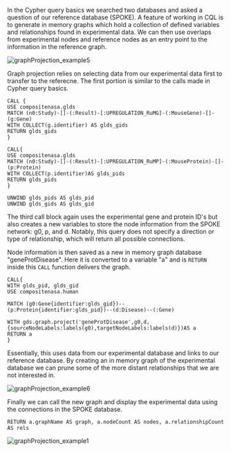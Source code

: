 In the Cypher query basics we searched two databases and asked a question of our reference database (SPOKE). A feature of working in CQL is to generate in memory graphs which hold a collection of defined variables and relationships found in experimental data. We can then use overlaps from experimental nodes and reference nodes as an entry point to the information in the reference graph.

![graphProjection_example5](https://github.com/user-attachments/assets/272957a9-bbf4-4055-8173-2acef5f785f7)

Graph projection relies on selecting data from our experimental data first to transfer to the referecne. The first portion is similar to the calls made in Cypher query basics.

```Cypher
CALL {
USE compositenasa.glds
MATCH (n0:Study)-[]-(:Result)-[:UPREGULATION_RuMG]-(:MouseGene)-[]-(g:Gene)
WITH COLLECT(g.identifier) AS glds_gids
RETURN glds_gids
}  

CALL{
USE compositenasa.glds 
MATCH (n0:Study)-[]-(:Result)-[:UPREGULATION_RuMP]-(:MouseProtein)-[]-(p:Protein)
WITH COLLECT(p.identifier)AS glds_pids
RETURN glds_pids
}  

UNWIND glds_pids AS glds_pid
UNWIND glds_gids AS glds_gid
```
The third call block again uses the experimental gene and protein ID's but also creates a new variables to store the node information from the SPOKE network: g0, p, and d. Notably, this query does not specify a direction or type of relationship, which will return all possible connections.

Node information is then saved as a new in memory graph database "geneProtDisease". Here it is converted to a variable "a" and is `RETURN` inside this `CALL` function delivers the graph.
```Cypher
CALL{
WITH glds_pid, glds_gid
USE compositenasa.human

MATCH (g0:Gene{identifier:glds_gid})--(p:Protein{identifier:glds_pid})--(d:Disease)--(:Gene)

WITH gds.graph.project('geneProtDisease',g0,d,{sourceNodeLabels:labels(g0),targetNodeLabels:labels(d)})AS a
RETURN a
}
```
Essentially, this uses data from our experimental database and links to our reference database. By creating an in memory graph of the experimental database we can prune some of the more distant relationships that we are not interested in.

![graphProjection_example6](https://github.com/user-attachments/assets/3cd84d8f-c321-490f-9a77-aaf66b869fbf)

Finally we can call the new graph and display the experimental data using the connections in the SPOKE database.
```Cypher
RETURN a.graphName AS graph, a.nodeCount AS nodes, a.relationshipCount AS rels
```

![graphProjection_example1](https://github.com/user-attachments/assets/243bd273-6794-4c5b-8eea-0247268f8b8a)

